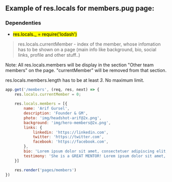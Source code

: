 ## Example of res.locals for members.pug page:

### Dependenties
- <mark>res.locals._ = require('lodash')</mark>

> res.locals.currentMember - index of the member, whose infomation has to be shown on a page (main info like background, bio, social links, profile and other stuff..)

Note: All res.locals.members will be display in the section "Other team members" on the page. "currentMember" will be removed from that section.

res.locals.members.length has to be at least _3_. No maximum limit.

```js
app.get('/members', (req, res, next) => {
    res.locals.currentMember = 0;
    
    res.locals.members = [{
        name: 'Arif Gursel',
        description: 'Founder & GM',
        photo: 'img/headshot-arif@2x.png',
        background: 'img/hero-members@2x.png',
        links: {
            linkedin: 'https://linkedin.com',
            twitter: 'https://twitter.com',
            facebook: 'https://facebook.com',
        },
        bio: 'Lorem ipsum dolor sit amet, consectetuer adipiscing elit, sed diam nonummy nibh euismod tincidunt ut laoreet dolore magna aliquam erat volutpat. Ut wisi enim ad minim veniam, quis nostrud exerci tation ullamcorper suscipit lobortis nisl ut aliquip ex ea commodo consequat. \n Duis autem vel eum iriure dolor in hendrerit in vulputate velit esse molestie consequat, vel illum dolore eu feugiat nulla facilisis at vero eros et accumsan et iusto odio dignissim qui blandit praesent luptatum zzril delenit augue duis dolore te feugait nulla facilisi. \n Lorem ipsum dolor sit amet, consectetuer adipiscing elit, sed diam nonummy nibh euismod tincidunt ut laoreet dolore magna aliquam erat volutpat. Ut wisi enim ad minim veniam, quis nostrud exerci tation ullamcorper suscipit lobortis nisl ut aliquip ex ea commodo consequat. Duis autem vel eum iriure dolor in hendrerit in vulputate velit esse molestie consequat, vel illum dolore eu feugiat nulla facilisis at vero eros et accumsan et iusto odio dignissim qui blandit praesent luptatum zzril delenit augue duis dolore te feugait nulla facilisi.',
        testimony: 'She is a GREAT MENTOR! Lorem ipsum dolor sit amet, consectetuer adipiscing elit, sed diam nonummy nibh euismod tincidunt ut laoreet dolore magna aliquam erat volutpat.'
    }]

    res.render('pages/members')
})
```